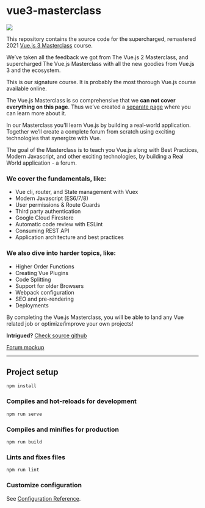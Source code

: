 # vue3-masterclass

[![](https://vueschool.io/media/f007f6057444d9a7f567163391d2b366/vuejs-3-master-class-not-transparent.jpg)](https://vueschool.io/the-vuejs-master-class)

This repository contains the source code for the supercharged, remastered 2021 [Vue.js 3 Masterclass](https://vueschool.io/the-vuejs-master-class) course.

We’ve taken all the feedback we got from The Vue.js 2 Masterclass, and supercharged The Vue.js Masterclass with all the new goodies from Vue.js 3 and the ecosystem.

This is our signature course. It is probably the most thorough Vue.js course available online.

The Vue.js Masterclass is so comprehensive that we **can not cover everything on this page**. Thus we’ve created a [separate page](https://vueschool.io/the-vuejs-master-class) where you can learn more about it.

In our Masterclass you'll learn Vue.js by building a real-world application. Together we’ll create a complete forum from scratch using exciting technologies that synergize with Vue.

The goal of the Masterclass is to teach you Vue.js along with Best Practices, Modern Javascript, and other exciting technologies, by building a Real World application - a forum.

### We cover the fundamentals, like:

- Vue cli, router, and State management with Vuex
- Modern Javascript (ES6/7/8)
- User permissions & Route Guards
- Third party authentication
- Google Cloud Firestore
- Automatic code review with ESLint
- Consuming REST API
- Application architecture and best practices

### We also dive into harder topics, like:

- Higher Order Functions
- Creating Vue Plugins
- Code Splitting
- Support for older Browsers
- Webpack configuration
- SEO and pre-rendering
- Deployments

By completing the Vue.js Masterclass, you will be able to land any Vue related job or optimize/improve your own projects!

**Intrigued?**
[Check source github](https://github.com/vueschool/vue-masterclass)

[Forum mockup](https://github.com/vueschool/forum-mockup)

---

## Project setup

```
npm install
```

### Compiles and hot-reloads for development

```
npm run serve
```

### Compiles and minifies for production

```
npm run build
```

### Lints and fixes files

```
npm run lint
```

### Customize configuration

See [Configuration Reference](https://cli.vuejs.org/config/).
